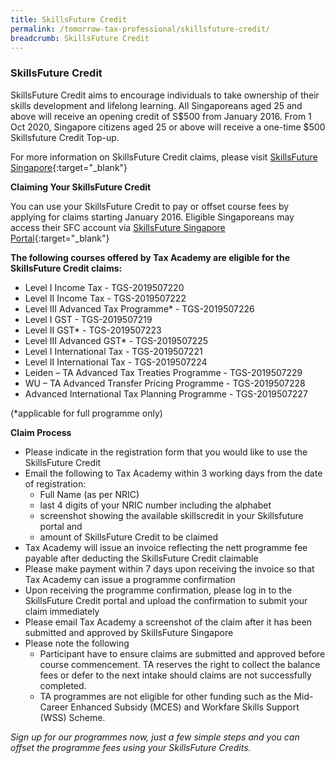 ```yaml
---
title: SkillsFuture Credit
permalink: /tomorrow-tax-professional/skillsfuture-credit/
breadcrumb: SkillsFuture Credit
---
```

### **SkillsFuture Credit**

SkillsFuture Credit aims to encourage individuals to take ownership of their skills development and lifelong learning. All Singaporeans aged 25 and above will receive an opening credit of S$500 from January 2016. From 1 Oct 2020, Singapore citizens aged 25 or above will receive a one-time $500 Skillsfuture Credit Top-up.  

For more information on SkillsFuture Credit claims, please visit [SkillsFuture Singapore](https://www.skillsfuture.gov.sg/credit){:target="_blank"}

**Claiming Your SkillsFuture Credit**<br>

You can use your SkillsFuture Credit to pay or offset course fees by applying for claims starting January 2016. Eligible Singaporeans may access their SFC account via [SkillsFuture Singapore Portal](https://www.skillsfuture.gov.sg/credit){:target="_blank"}

**The following courses offered by Tax Academy are eligible for the SkillsFuture Credit claims:**<br>

- Level I Income Tax - TGS-2019507220
- Level II Income Tax - TGS-2019507222
-	Level III Advanced Tax Programme* - TGS-2019507226
-	Level I GST - TGS-2019507219
-	Level II GST* - TGS-2019507223
-	Level III Advanced GST* - TGS-2019507225
-	Level I International Tax - TGS-2019507221
-	Level II International Tax - TGS-2019507224
-	Leiden – TA Advanced Tax Treaties Programme - TGS-2019507229
-	WU – TA Advanced Transfer Pricing Programme - TGS-2019507228
-	Advanced International Tax Planning Programme - TGS-2019507227

(*applicable for full programme only)

**Claim Process**<br>

- Please indicate in the registration form that you would like to use the SkillsFuture Credit
- Email the following to Tax Academy within 3 working days from the date of registration: 
  - Full Name (as per NRIC)
  - last 4 digits of your NRIC number including the alphabet
  - screenshot showing the available skillscredit in your Skillsfuture portal and 
  - amount of SkillsFuture Credit to be claimed
- Tax Academy will issue an invoice reflecting the nett programme fee payable after deducting the SkillsFuture Credit claimable
- Please make payment within 7 days upon receiving the invoice so that Tax Academy can issue a programme confirmation
- Upon receiving the programme confirmation, please log in to the SkillsFuture Credit portal and upload the confirmation to submit your claim immediately
- Please email Tax Academy a screenshot of the claim after it has been submitted and approved by SkillsFuture Singapore
- Please note the following 
	- Participant have to ensure claims are submitted and approved before course commencement.  TA reserves the right to collect the balance fees or defer to the next intake should claims are not successfully completed.
  - TA programmes are not eligible for other funding such as the Mid-Career Enhanced Subsidy (MCES) and Workfare Skills Support (WSS) Scheme.

*Sign up for our programmes now, just a few simple steps and you can offset the programme fees using your SkillsFuture Credits.*